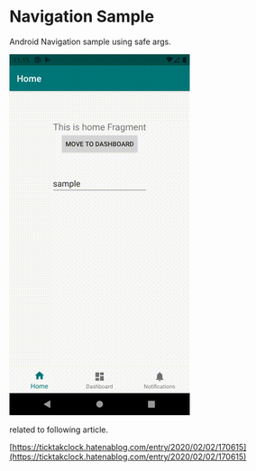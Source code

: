 # Navigation Sample

Android Navigation sample using safe args.


![sample](./doc/sample.gif)

related to following article.

[https://ticktakclock.hatenablog.com/entry/2020/02/02/170615](https://ticktakclock.hatenablog.com/entry/2020/02/02/170615)